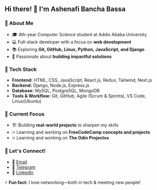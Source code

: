 ## Hi there! 👋 I'm Ashenafi Bancha Bassa  

### 🌱 About Me  
- 🎓 4th-year Computer Science student at Addis Ababa University  
- 💻 Full-stack developer with a focus on **web development**    
- 📚 Exploring **Git, GitHub, Linux, Python, JavaScript, and Django**  
- 🎯 Passionate about **building impactful solutions**  

### 🔨 Tech Stack  
- **Frontend:** HTML, CSS, JavaScript, React.js, Redux, Tailwind, Next.js
- **Backend:** Django, Node.js, Express.js  
- **Database:** MySQL, PostgreSQL, MongoDB  
- **Tools & Workflow:** Git, GitHub, Agile (Scrum & Sprints), VS Code, Linux(Ubuntu) 

### 📌 Current Focus   
- 🏗 Building **real-world projects** to sharpen my skills
- 🔥 Learning and working on **FreeCodeCamp concepts and projects**
 - 🔥 Learning and working on **The Odin Projectss**   

### 💬 Let's Connect!  
- 💌 [Email](mailto:ashenafibanchabassa01@gmail.com)
- 📲 [Telegram](https://t.me/@ashancha) 
- 🔗 [LinkedIn](https://et.linkedin.com/in/ashenafi-bancha-8b785629b)  
 

⚡ **Fun fact:** I love networking—both in tech & meeting new people!  

